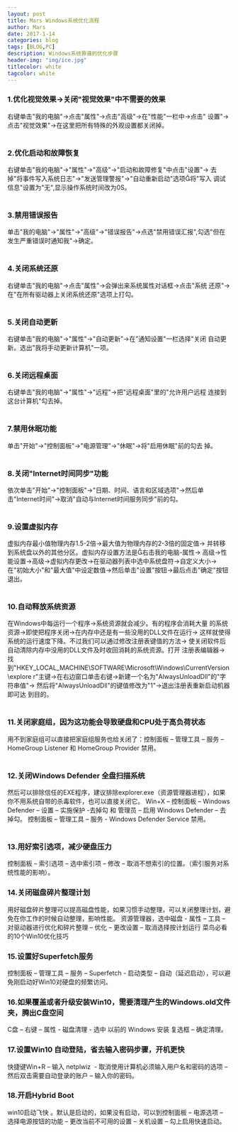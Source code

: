 ```yaml
---
layout: post
title: Mars Windows系统优化流程
author: Mars
date: 2017-1-14
categories: blog
tags: [BLOG,PC]
description: Windows系统靠谱的优化步骤
header-img: "img/ice.jpg"
titlecolor: white
tagcolor: white
---
```


<h3>1.优化视觉效果&rarr;关闭"视觉效果"中不需要的效果</h3>
右键单击"我的电脑"&rarr;点击"属性"&rarr;点击"高级"&rarr;在"性能"一栏中&rarr;点击"
设置"&rarr;点击"视觉效果"&rarr;在这里把所有特殊的外观设置都关闭掉。<br/><br/>

<h3>2.优化启动和故障恢复</h3>
右键单击"我的电脑"&rarr;"属性"&rarr;"高级"&rarr;"启动和故障修复"中点击"设置"&rarr;
去掉"将事件写入系统日志"&rarr;"发送管理警报"&rarr;"自动重新启动"选项将"写入
调试信息"设置为"无",显示操作系统时间改为0S。<br/><br/>

<h3>3.禁用错误报告</h3>
单击"我的电脑"&rarr;"属性"&rarr;"高级"&rarr;"错误报告"&rarr;点选"禁用错误汇报",勾选"但在发生严重错误时通知我"&rarr;确定。 <br/><br/>

<h3>4.关闭系统还原</h3>
右键单击"我的电脑"&rarr;点击"属性"&rarr;会弹出来系统属性对话框&rarr;点击"系统
还原"&rarr;在"在所有驱动器上关闭系统还原"选项上打勾。 <br/><br/>

<h3>5.关闭自动更新</h3> 
右键单击"我的电脑"&rarr;"属性"&rarr;"自动更新"&rarr;在"通知设置"一栏选择"关闭
自动更新。选出"我将手动更新计算机"一项。<br/><br/>

<h3>6.关闭远程桌面</h3> 
右键单击"我的电脑"&rarr;"属性"&rarr;"远程"&rarr;把"远程桌面"里的"允许用户远程
连接到这台计算机"勾去掉。<br/><br/>

<h3>7.禁用休眠功能</h3>
单击"开始"&rarr;"控制面板"&rarr;"电源管理"&rarr;"休眠"&rarr;将"启用休眠"前的勾去
掉。<br/><br/>

<h3>8.关闭"Internet时间同步"功能</h3>
依次单击"开始"&rarr;"控制面板"&rarr;"日期、时间、语言和区域选项"&rarr;然后单
击"Internet时间"&rarr;取消"自动与Internet时间服务同步"前的勾。<br/><br/>

<h3>9.设置虚拟内存</h3>
虚拟内存最小值物理内存1.5-2倍&rarr;最大值为物理内存的2-3倍的固定值&rarr;
并转移到系统盘以外的其他分区。虚拟内存设置方法是右击我的电脑-属性&rarr;
高级&rarr;性能设置&rarr;高级&rarr;虚拟内存更改&rarr;在驱动器列表中选中系统盘符&rarr;自定义大小&rarr;在"初始大小"和"最大值"中设定数值&rarr;然后单击"设置"按钮&rarr;最后点击"确定"按钮退出。<br/><br/>

<h3>10.自动释放系统资源</h3>
在Windows中每运行一个程序&rarr;系统资源就会减少。有的程序会消耗大量
的系统资源&rarr;即使把程序关闭&rarr;在内存中还是有一些没用的DLL文件在运行&rarr;
这样就使得系统的运行速度下降。不过我们可以通过修改注册表键值的方法&rarr;
使关闭软件后自动清除内存中没用的DLL文件及时收回消耗的系统资源。打开
注册表编辑器&rarr;找到"HKEY_LOCAL_MACHINE\SOFTWARE\Microsoft\Windows\CurrentVersion\explore
r"主键&rarr;在右边窗口单击右键&rarr;新建一个名为"AlwaysUnloadDll"的"字符串值"&rarr;
然后将"AlwaysUnloadDll"的键值修改为"1"&rarr;退出注册表重新启动机器即可达
到目的。<br/><br/>

<h3>11.关闭家庭组，因为这功能会导致硬盘和CPU处于高负荷状态</h3>
用不到家庭组可以直接把家庭组服务也给关闭了：控制面板 – 管理工具 – 服务 – HomeGroup Listener 和 HomeGroup Provider 禁用。<br/><br/>

<h3>12.关闭Windows Defender 全盘扫描系统</h3>
然后可以排除信任的EXE程序，建议排除explorer.exe（资源管理器进程），如果你不用系统自带的杀毒软件，也可以直接关闭它。
Win+X – 控制面板 – Windows Defender – 设置 – 实施保护 -去掉勾 和 管理员 – 启用 Windows Defender – 去掉勾。
控制面板 – 管理工具 – 服务 - Windows Defender Service 禁用。<br/><br/>

<h3>13.用好索引选项，减少硬盘压力</h3>
控制面板 – 索引选项 – 选中索引项 – 修改 – 取消不想索引的位置。（索引服务对系统性能的影响）。


<h3>14.关闭磁盘碎片整理计划</h3>
用好磁盘碎片整理可以提高磁盘性能，如果习惯手动整理，可以关闭整理计划，避免在你工作的时候自动整理，影响性能。
资源管理器，选中磁盘 - 属性 – 工具 – 对驱动器进行优化和碎片整理 – 优化 – 更改设置 – 取消选择按计划运行
菜鸟必看的10个Win10优化技巧

<h3>15.设置好Superfetch服务</h3>
控制面板 – 管理工具 – 服务 – Superfetch - 启动类型 – 自动（延迟启动），可以避免刚启动好Win10对硬盘的频繁访问。

<h3>16.如果覆盖或者升级安装Win10，需要清理产生的Windows.old文件夹，腾出C盘空间</h3>
C盘 – 右键 – 属性 - 磁盘清理 - 选中 以前的 Windows 安装 复选框 – 确定清理。

<h3>17.设置Win10 自动登陆，省去输入密码步骤，开机更快</h3>
快捷键Win+R – 输入 netplwiz&nbsp; - 取消使用计算机必须输入用户名和密码的选项 – 然后双击需要自动登录的账户 – 输入你的密码。

<h3>18.开启Hybrid Boot</h3>
win10启动飞快 。默认是启动的，如果没有启动，可以到控制面板 – 电源选项 – 选择电源按钮的功能 – 更改当前不可用的设置 – 关机设置 – 勾上启用快速启动。



